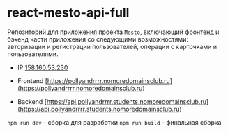 # react-mesto-api-full
Репозиторий для приложения проекта `Mesto`, включающий фронтенд и бэкенд части приложения со следующими возможностями: авторизации и регистрации пользователей, операции с карточками и пользователями. 


* IP [158.160.53.230](158.160.53.230)

* Frontend [https://pollyandrrrr.nomoredomainsclub.ru](https://pollyandrrrr.nomoredomainsclub.ru)

* Backend [https://api.pollyandrrrr.students.nomoredomainsclub.ru](https://api.pollyandrrrr.students.nomoredomainsclub.ru)

`npm run dev` - сборка для разработки
`npm run build` - финальная сборка

